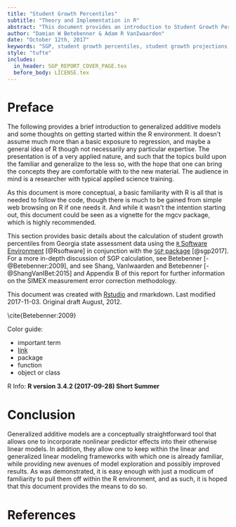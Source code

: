 ```yaml
---
title: "Student Growth Percentiles"
subtitle: "Theory and Implementation in R"
abstract: "This document provides an introduction to Student Growth Percentiles (SGP)"
author: "Damian W Betebenner & Adam R VanIwaarden"
date: "October 12th, 2017"
keywords: "SGP, student growth percentiles, student growth projections, R"
style: "tufte"
includes:
  in_header: SGP_REPORT_COVER_PAGE.tex
  before_body: LICENSE.tex
---
```





# Preface

The following provides a brief introduction to generalized additive models and some thoughts on getting started within the R environment.  It doesn't assume much more than a basic exposure to regression, and maybe a general idea of R though not necessarily any particular expertise. The presentation is of a very applied nature, and such that the topics build upon the familiar and generalize to the less so, with the hope that one can bring the concepts they are comfortable with to the new material. The audience in mind is a researcher with typical applied science training.

As this document is more conceptual, a basic familiarity with R is all that is needed to follow the code, though there is much to be gained from simple web browsing on R if one needs it. And while it wasn't the intention starting out, this document could be seen as a vignette for the <span class="pack">mgcv</span> package, which is highly recommended.

This section provides basic details about the calculation of student growth percentiles from Georgia state assessment data using the [`R` Software Environment](http://www.r-project.org/) [@Rsoftware] in conjunction with the [`SGP` package](https://github.com/CenterForAssessment/SGP) [@sgp2017].  For a more in-depth discussion of SGP calculation, see Betebenner [-@Betebenner:2009], and see Shang, VanIwaarden and Betebenner [-@ShangVanIBet:2015] and Appendix B of this report for further information on the SIMEX measurement error correction methodology.

This document was created with [Rstudio](http://rstudio.org/) and rmarkdown. <span class="marginnote">Last modified 2017-11-03. Original draft August, 2012.</span>

\cite{Betebenner:2009}

Color guide:

- <span class="emph">important term</span>
- [link]()
- <span class="pack">package</span>
- <span class="func">function</span>
- <span class="objclass">object or class</span>

R Info: **R version 3.4.2 (2017-09-28) Short Summer**



# Conclusion

Generalized additive models are a conceptually straightforward tool that allows one to incorporate nonlinear predictor effects into their otherwise linear models. In addition, they allow one to keep within the linear and generalized linear modeling frameworks with which one is already familiar, while providing new avenues of model exploration and possibly improved results.  As was demonstrated, it is easy enough with just a modicum of familiarity to pull them off within the R environment, and as such, it is hoped that this document provides the means to do so.


# References
